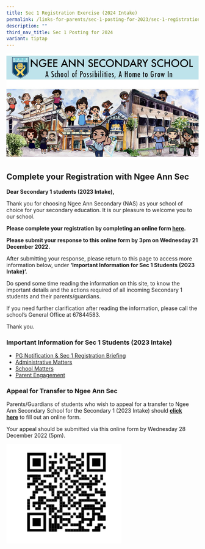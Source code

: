 ```yaml
---
title: Sec 1 Registration Exercise (2024 Intake)
permalink: /links-for-parents/sec-1-posting-for-2023/sec-1-registration-exercise-2024-intake/
description: ""
third_nav_title: Sec 1 Posting for 2024
variant: tiptap
---
```

![](/images/Sec1RegA.jpg)

## Complete your Registration with Ngee Ann Sec

**Dear Secondary 1 students (2023 Intake),**  

Thank you for choosing Ngee Ann Secondary (NAS) as your school of choice for your secondary education. It is our pleasure to welcome you to our school.

**Please complete your registration by completing an online form&nbsp;[here](https://form.gov.sg/6396b9b5a9cafc00118ec5b0).**

**Please submit your response to this online form by 3pm on Wednesday 21 December 2022.**

After submitting your response, please return to this page to access more information below, under **‘Important Information for Sec 1 Students (2023 Intake)’.**

Do spend some time reading the information on this site, to know the important details and the actions required of all incoming Secondary 1 students and their parents/guardians.

If you need further clarification after reading the information, please call the school’s General Office at 67844583.

Thank you.

### Important Information for Sec 1 Students (2023 Intake)

* [PG Notification &amp; Sec 1 Registration Briefing](/links-for-parents/sec-1-posting-for-2023/pg-notifications-n-sec-1-registration-briefing)
* [Administrative Matters](/links-for-parents/sec-1-posting-for-2023/administrative-matters)
* [School Matters](/links-for-parents/sec-1-posting-for-2023/school-matters)
* [Parent Engagement](/links-for-parents/sec-1-posting-for-2023/parent-engagement)

### Appeal for Transfer to Ngee Ann Sec

Parents/Guardians of students who wish to appeal for a transfer to Ngee Ann Secondary School for the Secondary 1 (2023 Intake) should&nbsp;**[click here](https://form.gov.sg/#!/5fc879e38bdc81001188fe82)**&nbsp;to fill out an online form.

Your appeal should be submitted via this online form by Wednesday 28 December 2022 (5pm).

<img src="/images/AppealQR.png" style="width:60%">